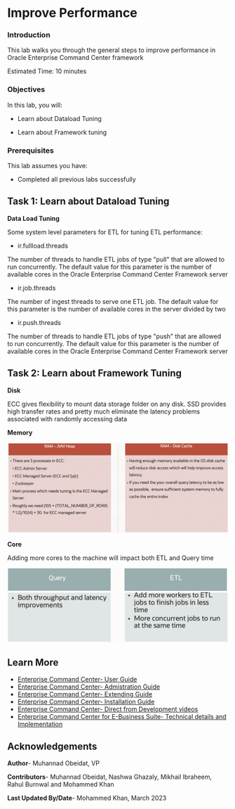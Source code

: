 # Improve Performance


### Introduction

This lab walks you through the general steps to improve performance in Oracle Enterprise Command Center framework


Estimated Time: 10 minutes


### Objectives

In this lab, you will:
* Learn about Dataload Tuning

* Learn about Framework tuning


### Prerequisites

This lab assumes you have:
* Completed all previous labs successfully 


##  

## Task 1: Learn about Dataload Tuning 
**Data Load Tuning**
 
Some system level parameters for ETL for tuning ETL performance:
 * ir.fullload.threads 

The number of threads to handle ETL jobs of type "pull" that are allowed to run concurrently. 
The default value for this parameter is the number of available cores in the Oracle Enterprise Command Center Framework server

 * ir.job.threads
 
The number of ingest threads to serve one ETL job.
The default value for this parameter is the number of available cores in the server divided by two


 * ir.push.threads 
 

The number of threads to handle ETL jobs of type "push" that are allowed to run concurrently. 
The default value for this parameter is the number of available cores in the Oracle Enterprise Command Center Framework server


## Task 2: Learn about Framework Tuning 

**Disk**

ECC gives flexibility to mount data storage folder on any disk. 
SSD provides high transfer rates and pretty much eliminate the latency problems associated with randomly accessing data


**Memory**

![Framework Tuning- Memory](../images/memory.png "Framework Tuning- Memory")

**Core**


Adding more cores to the machine will impact both ETL and Query time



![Framework Tuning- Core](../images/core.png "Framework Tuning- Core")





## Learn More
* [Enterprise Command Center- User Guide](https://docs.oracle.com/cd/E26401_01/doc.122/e22956/T27641T671922.htm)
* [Enterprise Command Center- Admistration Guide](https://docs.oracle.com/cd/E26401_01/doc.122/f34732/toc.htm)
* [Enterprise Command Center- Extending Guide](https://docs.oracle.com/cd/E26401_01/doc.122/f21671/T673609T673618.htm)
* [Enterprise Command Center- Installation Guide](https://support.oracle.com/epmos/faces/DocumentDisplay?_afrLoop=264801675930013&id=2495053.1&_afrWindowMode=0&_adf.ctrl-state=1c6rxqpyoj_102)
* [Enterprise Command Center- Direct from Development videos](https://learn.oracle.com/ols/course/ebs-enterprise-command-centers-direct-from-development/50662/60350)
* [Enterprise Command Center for E-Business Suite- Technical details and Implementation](https://mylearn.oracle.com/ou/component/-/117416)

## Acknowledgements

**Author**- Muhannad Obeidat, VP

**Contributors**-  Muhannad Obeidat, Nashwa Ghazaly, Mikhail Ibraheem, Rahul Burnwal and Mohammed Khan

**Last Updated By/Date**- Mohammed Khan, March 2023

